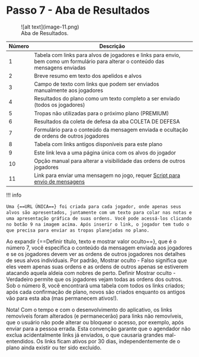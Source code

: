 # Passo 7 - Aba de Resultados

<figure markdown="span">
  ![alt text](image-11.png)
  <figcaption>Aba de Resultados.</figcaption>
</figure>

| Número | Descrição                                                                                                        |
| ------ | ------------------------------------------------------------------------------------------------------------------ |
| 1      | Tabela com links para alvos de jogadores e links para envio, bem como um formulário para alterar o conteúdo das mensagens enviadas |
| 2      | Breve resumo em texto dos apelidos e alvos                                                                        |
| 3      | Campo de texto com links que podem ser enviados manualmente aos jogadores                                                         |
| 4      | Resultados do plano como um texto completo a ser enviado (todos os jogadores)                                                            |
| 5      | Tropas não utilizadas para o próximo plano (PREMIUM)                                                                       |
| 6      | Resultados da coleta de defesa da aba COLETA DE DEFESA                                                  |
| 7      | Formulário para o conteúdo da mensagem enviada e ocultação de ordens de outros jogadores                                        |
| 8      | Tabela com links antigos disponíveis para este plano                                                                    |
| 9      | Este link leva a uma página única com os alvos do jogador                                                     |
| 10     | Opção manual para alterar a visibilidade das ordens de outros jogadores                                                    |
| 11     | Link para enviar uma mensagem no jogo, requer [Script para envio de mensagens](./../scripts/sending_messages.md)       |


!!! info

    Uma {==URL ÚNICA==} foi criada para cada jogador, onde apenas seus alvos são apresentados, juntamente com um texto para colar nas notas e uma apresentação gráfica de suas ordens. Você pode acessá-los clicando no botão 9 na imagem acima. Após inserir o link, o jogador tem tudo o que precisa para enviar as tropas planejadas no plano.


Ao expandir {==Definir título, texto e mostrar valor oculto==}, que é o número 7, você especifica o conteúdo da mensagem enviada aos jogadores e se os jogadores devem ver as ordens de outros jogadores nos detalhes de seus alvos individuais. Por padrão, Mostrar oculto - Falso significa que eles veem apenas suas ordens e as ordens de outros apenas se estiverem atacando aquela aldeia com nobres de perto. Definir Mostrar oculto - Verdadeiro permite que os jogadores vejam todas as ordens dos outros. Sob o número 8, você encontrará uma tabela com todos os links criados; após cada confirmação de plano, novos são criados enquanto os antigos vão para esta aba (mas permanecem ativos!).

Nota! Com o tempo e com o desenvolvimento do aplicativo, os links removíveis foram alterados (e permanecerão) para links não removíveis, que o usuário não pode alterar ou bloquear o acesso, por exemplo, após enviar para a pessoa errada. Esta convenção garante que o agendador não exclua acidentalmente links já enviados, o que causaria grandes mal-entendidos. Os links ficam ativos por 30 dias, independentemente de o plano ainda existir ou ter sido excluído.

